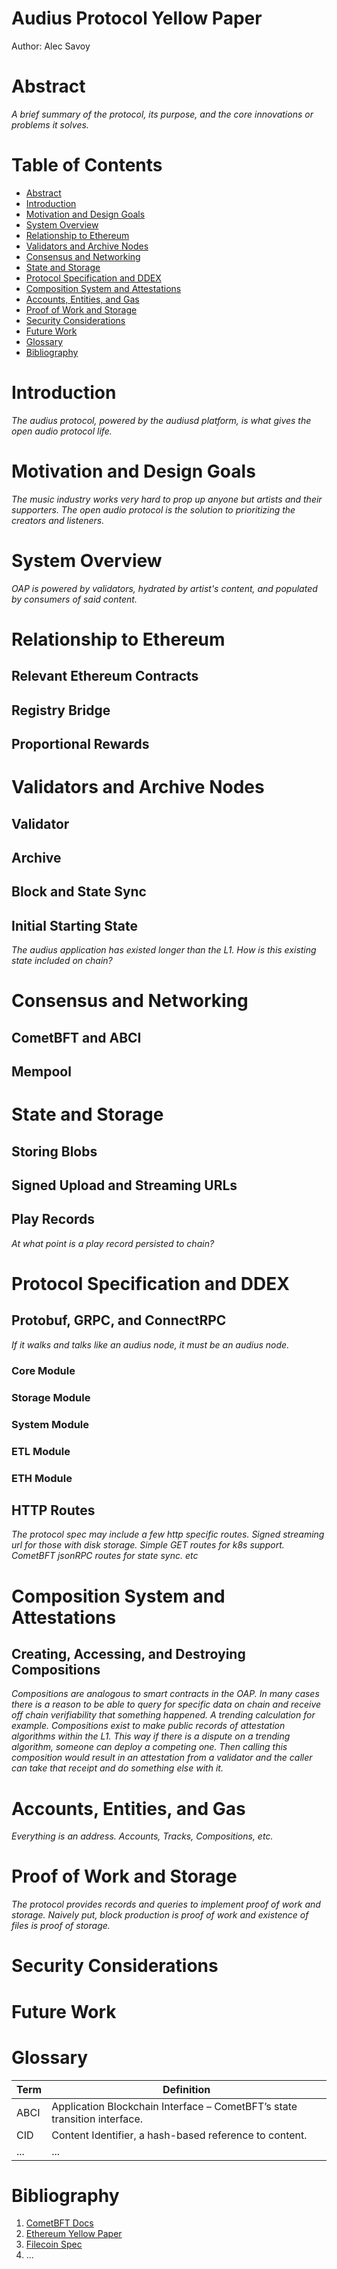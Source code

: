 # Audius Protocol Yellow Paper
Author: Alec Savoy

# Abstract

_A brief summary of the protocol, its purpose, and the core innovations or problems it solves._

# Table of Contents

- [Abstract](#abstract)
- [Introduction](#introduction)
- [Motivation and Design Goals](#motivation-and-design-goals)
- [System Overview](#system-overview)
- [Relationship to Ethereum](#relationship-to-ethereum)
- [Validators and Archive Nodes](#validators-and-archive-nodes)
- [Consensus and Networking](#consensus-and-networking)
- [State and Storage](#state-and-storage)
- [Protocol Specification and DDEX](#protocol-specification-and-ddex)
- [Composition System and Attestations](#composition-system-and-attestations)
- [Accounts, Entities, and Gas](#accounts-entities-and-gas)
- [Proof of Work and Storage](#proof-of-work-and-storage)
- [Security Considerations](#security-considerations)
- [Future Work](#future-work)
- [Glossary](#glossary)
- [Bibliography](#bibliography)

# Introduction

_The audius protocol, powered by the audiusd platform, is what gives the open audio protocol life._

# Motivation and Design Goals

_The music industry works very hard to prop up anyone but artists and their supporters. The open audio protocol is the solution to prioritizing the creators and listeners._

# System Overview

_OAP is powered by validators, hydrated by artist's content, and populated by consumers of said content._

# Relationship to Ethereum

## Relevant Ethereum Contracts

## Registry Bridge

## Proportional Rewards

# Validators and Archive Nodes

## Validator

## Archive

## Block and State Sync

## Initial Starting State

_The audius application has existed longer than the L1. How is this existing state included on chain?_

# Consensus and Networking

## CometBFT and ABCI

## Mempool

# State and Storage

## Storing Blobs

## Signed Upload and Streaming URLs

## Play Records

_At what point is a play record persisted to chain?_

# Protocol Specification and DDEX

## Protobuf, GRPC, and ConnectRPC

_If it walks and talks like an audius node, it must be an audius node._

### Core Module

### Storage Module

### System Module

### ETL Module

### ETH Module

## HTTP Routes

_The protocol spec may include a few http specific routes. Signed streaming url for those with disk storage. Simple GET routes for k8s support. CometBFT jsonRPC routes for state sync. etc_

# Composition System and Attestations

## Creating, Accessing, and Destroying Compositions

_Compositions are analogous to smart contracts in the OAP. In many cases there is a reason to be able to query for specific data on chain and receive off chain verifiability that something happened. A trending calculation for example. Compositions exist to make public records of attestation algorithms within the L1. This way if there is a dispute on a trending algorithm, someone can deploy a competing one. Then calling this composition would result in an attestation from a validator and the caller can take that receipt and do something else with it._

# Accounts, Entities, and Gas

_Everything is an address. Accounts, Tracks, Compositions, etc._

# Proof of Work and Storage

_The protocol provides records and queries to implement proof of work and storage. Naively put, block production is proof of work and existence of files is proof of storage._

# Security Considerations

# Future Work

# Glossary

| Term | Definition |
|------|------------|
| ABCI | Application Blockchain Interface – CometBFT’s state transition interface. |
| CID  | Content Identifier, a hash-based reference to content. |
| ...  | ... |

# Bibliography

1. [CometBFT Docs](https://docs.cometbft.com)
2. [Ethereum Yellow Paper](https://ethereum.github.io/yellowpaper/paper.pdf)
3. [Filecoin Spec](https://spec.filecoin.io/)
4. ...

